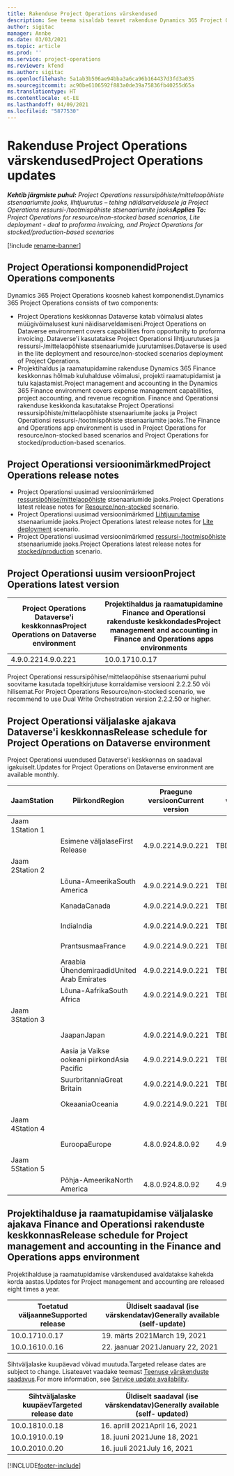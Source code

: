 ```yaml
---
title: Rakenduse Project Operations värskendused
description: See teema sisaldab teavet rakenduse Dynamics 365 Project Operations väljastatud versioonide kohta.
author: sigitac
manager: Annbe
ms.date: 03/03/2021
ms.topic: article
ms.prod: ''
ms.service: project-operations
ms.reviewer: kfend
ms.author: sigitac
ms.openlocfilehash: 5a1ab3b506ae94bba3a6ca96b164437d3fd3a035
ms.sourcegitcommit: ac90be6106592f883a0de39a75836fb40255d65a
ms.translationtype: HT
ms.contentlocale: et-EE
ms.lasthandoff: 04/09/2021
ms.locfileid: "5877530"
---
```

# <a name="project-operations-updates"></a><span data-ttu-id="43e36-103">Rakenduse Project Operations värskendused</span><span class="sxs-lookup"><span data-stu-id="43e36-103">Project Operations updates</span></span>

<span data-ttu-id="43e36-104">_**Kehtib järgmiste puhul:** Project Operations ressursipõhiste/mittelaopõhiste stsenaariumite jaoks, lihtjuurutus – tehing näidisarveldusele ja Project Operations ressursi-/tootmispõhiste stsenaariumite jaoks_</span><span class="sxs-lookup"><span data-stu-id="43e36-104">_**Applies To:** Project Operations for resource/non-stocked based scenarios, Lite deployment - deal to proforma invoicing, and Project Operations for stocked/production-based scenarios_</span></span>

[!include [rename-banner](~/includes/cc-data-platform-banner.md)]

## <a name="project-operations-components"></a><span data-ttu-id="43e36-105">Project Operationsi komponendid</span><span class="sxs-lookup"><span data-stu-id="43e36-105">Project Operations components</span></span>

<span data-ttu-id="43e36-106">Dynamics 365 Project Operations koosneb kahest komponendist.</span><span class="sxs-lookup"><span data-stu-id="43e36-106">Dynamics 365 Project Operations consists of two components:</span></span>

- <span data-ttu-id="43e36-107">Project Operations keskkonnas Dataverse katab võimalusi alates müügivõimalusest kuni näidisarveldamiseni.</span><span class="sxs-lookup"><span data-stu-id="43e36-107">Project Operations on Dataverse environment covers capabilities from opportunity to proforma invoicing.</span></span> <span data-ttu-id="43e36-108">Dataverse'i kasutatakse Project Operationsi lihtjuurutuses ja ressursi-/mittelaopõhiste stsenaariumide juurutamises.</span><span class="sxs-lookup"><span data-stu-id="43e36-108">Dataverse is used in the lite deployment and resource/non-stocked scenarios deployment of Project Operations.</span></span>
- <span data-ttu-id="43e36-109">Projektihaldus ja raamatupidamine rakenduse Dynamics 365 Finance keskkonnas hõlmab kuluhalduse võimalusi, projekti raamatupidamist ja tulu kajastamist.</span><span class="sxs-lookup"><span data-stu-id="43e36-109">Project management and accounting in the Dynamics 365 Finance environment covers expense management capabilities, project accounting, and revenue recognition.</span></span> <span data-ttu-id="43e36-110">Finance and Operationsi rakenduse keskkonda kasutatakse Project Operationsi ressursipõhiste/mittelaopõhiste stsenaariumite jaoks ja Project Operationsi ressursi-/tootmispõhiste stsenaariumite jaoks.</span><span class="sxs-lookup"><span data-stu-id="43e36-110">The Finance and Operations app environment is used in Project Operations for resource/non-stocked based scenarios and Project Operations for stocked/production-based scenarios.</span></span>

## <a name="project-operations-release-notes"></a><span data-ttu-id="43e36-111">Project Operationsi versioonimärkmed</span><span class="sxs-lookup"><span data-stu-id="43e36-111">Project Operations release notes</span></span>
- <span data-ttu-id="43e36-112">Project Operationsi uusimad versioonimärkmed [ressursipõhise/mittelaopõhiste](whats-new-apr-2021-resource-based.md) stsenaariumide jaoks.</span><span class="sxs-lookup"><span data-stu-id="43e36-112">Project Operations latest release notes for [Resource/non-stocked](whats-new-apr-2021-resource-based.md) scenario.</span></span>
- <span data-ttu-id="43e36-113">Project Operationsi uusimad versioonimärkmed [Lihtjuurutamise](../pro/whats-new/whats-new-apr-2021-lite.md) stsenaariumide jaoks.</span><span class="sxs-lookup"><span data-stu-id="43e36-113">Project Operations latest release notes for [Lite deployment](../pro/whats-new/whats-new-apr-2021-lite.md) scenario.</span></span>
- <span data-ttu-id="43e36-114">Project Operationsi uusimad versioonimärkmed [ ressursi-/tootmispõhiste](../prod-pma/whats-new/whats-new-mar-2021-stocked.md) stsenaariumide jaoks.</span><span class="sxs-lookup"><span data-stu-id="43e36-114">Project Operations latest release notes for [stocked/production](../prod-pma/whats-new/whats-new-mar-2021-stocked.md) scenario.</span></span>

## <a name="project-operations-latest-version"></a><span data-ttu-id="43e36-115">Project Operationsi uusim versioon</span><span class="sxs-lookup"><span data-stu-id="43e36-115">Project Operations latest version</span></span>

| <span data-ttu-id="43e36-116">Project Operations Dataverse'i keskkonnas</span><span class="sxs-lookup"><span data-stu-id="43e36-116">Project Operations on Dataverse environment</span></span> | <span data-ttu-id="43e36-117">Projektihaldus ja raamatupidamine Finance and Operationsi rakenduste keskkondades</span><span class="sxs-lookup"><span data-stu-id="43e36-117">Project management and accounting in Finance and Operations apps environments</span></span> | 
| --- | --- |
| <span data-ttu-id="43e36-118">4.9.0.221</span><span class="sxs-lookup"><span data-stu-id="43e36-118">4.9.0.221</span></span> | <span data-ttu-id="43e36-119">10.0.17</span><span class="sxs-lookup"><span data-stu-id="43e36-119">10.0.17</span></span> |

<span data-ttu-id="43e36-120">Project Operationsi ressursipõhise/mittelaopõhise stsenaariumi puhul soovitame kasutada topeltkirjutuse korraldamise versiooni 2.2.2.50 või hilisemat.</span><span class="sxs-lookup"><span data-stu-id="43e36-120">For Project Operations Resource/non-stocked scenario, we recommend to use Dual Write Orchestration version 2.2.2.50 or higher.</span></span>

## <a name="release-schedule-for-project-operations-on-dataverse-environment"></a><span data-ttu-id="43e36-121">Project Operationsi väljalaske ajakava Dataverse'i keskkonnas</span><span class="sxs-lookup"><span data-stu-id="43e36-121">Release schedule for Project Operations on Dataverse environment</span></span>

<span data-ttu-id="43e36-122">Project Operationsi uuendused Dataverse'i keskkonnas on saadaval igakuiselt.</span><span class="sxs-lookup"><span data-stu-id="43e36-122">Updates for Project Operations on Dataverse environment are available monthly.</span></span> 

| <span data-ttu-id="43e36-123">Jaam</span><span class="sxs-lookup"><span data-stu-id="43e36-123">Station</span></span>   | <span data-ttu-id="43e36-124">Piirkond</span><span class="sxs-lookup"><span data-stu-id="43e36-124">Region</span></span>        | <span data-ttu-id="43e36-125">Praegune versioon</span><span class="sxs-lookup"><span data-stu-id="43e36-125">Current version</span></span> | <span data-ttu-id="43e36-126">Järgmine versioon</span><span class="sxs-lookup"><span data-stu-id="43e36-126">Next version</span></span> | <span data-ttu-id="43e36-127">Üldiselt saadaval</span><span class="sxs-lookup"><span data-stu-id="43e36-127">Generally available</span></span> |
|-----------|---------------|-----------------|--------------|---------------------|
| <span data-ttu-id="43e36-128">Jaam 1</span><span class="sxs-lookup"><span data-stu-id="43e36-128">Station 1</span></span> |   &nbsp;      |    &nbsp;       | &nbsp;       |      &nbsp;         |
|   &nbsp;  | <span data-ttu-id="43e36-129">Esimene väljalase</span><span class="sxs-lookup"><span data-stu-id="43e36-129">First Release</span></span> |  <span data-ttu-id="43e36-130">4.9.0.221</span><span class="sxs-lookup"><span data-stu-id="43e36-130">4.9.0.221</span></span>       | <span data-ttu-id="43e36-131">TBD</span><span class="sxs-lookup"><span data-stu-id="43e36-131">TBD</span></span>     | <span data-ttu-id="43e36-132">23-Apr-21</span><span class="sxs-lookup"><span data-stu-id="43e36-132">23-Apr-21</span></span>           |
| <span data-ttu-id="43e36-133">Jaam 2</span><span class="sxs-lookup"><span data-stu-id="43e36-133">Station 2</span></span> |   &nbsp;      |    &nbsp;       | &nbsp;       |      &nbsp;         |
|   &nbsp;  | <span data-ttu-id="43e36-134">Lõuna-Ameerika</span><span class="sxs-lookup"><span data-stu-id="43e36-134">South America</span></span> |  <span data-ttu-id="43e36-135">4.9.0.221</span><span class="sxs-lookup"><span data-stu-id="43e36-135">4.9.0.221</span></span>       | <span data-ttu-id="43e36-136">TBD</span><span class="sxs-lookup"><span data-stu-id="43e36-136">TBD</span></span>     | <span data-ttu-id="43e36-137">23-Apr-21</span><span class="sxs-lookup"><span data-stu-id="43e36-137">23-Apr-21</span></span>           |
|    &nbsp; | <span data-ttu-id="43e36-138">Kanada</span><span class="sxs-lookup"><span data-stu-id="43e36-138">Canada</span></span>        |  <span data-ttu-id="43e36-139">4.9.0.221</span><span class="sxs-lookup"><span data-stu-id="43e36-139">4.9.0.221</span></span>       | <span data-ttu-id="43e36-140">TBD</span><span class="sxs-lookup"><span data-stu-id="43e36-140">TBD</span></span>     | <span data-ttu-id="43e36-141">23-Apr-21</span><span class="sxs-lookup"><span data-stu-id="43e36-141">23-Apr-21</span></span>           |
|   &nbsp;  | <span data-ttu-id="43e36-142">India</span><span class="sxs-lookup"><span data-stu-id="43e36-142">India</span></span>         |  <span data-ttu-id="43e36-143">4.9.0.221</span><span class="sxs-lookup"><span data-stu-id="43e36-143">4.9.0.221</span></span>       | <span data-ttu-id="43e36-144">TBD</span><span class="sxs-lookup"><span data-stu-id="43e36-144">TBD</span></span>     | <span data-ttu-id="43e36-145">23-Apr-21</span><span class="sxs-lookup"><span data-stu-id="43e36-145">23-Apr-21</span></span>           |
|   &nbsp;  | <span data-ttu-id="43e36-146">Prantsusmaa</span><span class="sxs-lookup"><span data-stu-id="43e36-146">France</span></span>         |  <span data-ttu-id="43e36-147">4.9.0.221</span><span class="sxs-lookup"><span data-stu-id="43e36-147">4.9.0.221</span></span>       | <span data-ttu-id="43e36-148">TBD</span><span class="sxs-lookup"><span data-stu-id="43e36-148">TBD</span></span>     | <span data-ttu-id="43e36-149">23-Apr-21</span><span class="sxs-lookup"><span data-stu-id="43e36-149">23-Apr-21</span></span>           |
|   &nbsp;  | <span data-ttu-id="43e36-150">Araabia Ühendemiraadid</span><span class="sxs-lookup"><span data-stu-id="43e36-150">United Arab Emirates</span></span>         |  <span data-ttu-id="43e36-151">4.9.0.221</span><span class="sxs-lookup"><span data-stu-id="43e36-151">4.9.0.221</span></span>       | <span data-ttu-id="43e36-152">TBD</span><span class="sxs-lookup"><span data-stu-id="43e36-152">TBD</span></span>     | <span data-ttu-id="43e36-153">23-Apr-21</span><span class="sxs-lookup"><span data-stu-id="43e36-153">23-Apr-21</span></span>           |
|   &nbsp;  | <span data-ttu-id="43e36-154">Lõuna-Aafrika</span><span class="sxs-lookup"><span data-stu-id="43e36-154">South Africa</span></span>         |  <span data-ttu-id="43e36-155">4.9.0.221</span><span class="sxs-lookup"><span data-stu-id="43e36-155">4.9.0.221</span></span>       | <span data-ttu-id="43e36-156">TBD</span><span class="sxs-lookup"><span data-stu-id="43e36-156">TBD</span></span>     | <span data-ttu-id="43e36-157">23-Apr-21</span><span class="sxs-lookup"><span data-stu-id="43e36-157">23-Apr-21</span></span>           |
| <span data-ttu-id="43e36-158">Jaam 3</span><span class="sxs-lookup"><span data-stu-id="43e36-158">Station 3</span></span>  |      &nbsp;   |     &nbsp;      |     &nbsp;   |      &nbsp;         |
|   &nbsp;  | <span data-ttu-id="43e36-159">Jaapan</span><span class="sxs-lookup"><span data-stu-id="43e36-159">Japan</span></span>         |  <span data-ttu-id="43e36-160">4.9.0.221</span><span class="sxs-lookup"><span data-stu-id="43e36-160">4.9.0.221</span></span>       | <span data-ttu-id="43e36-161">TBD</span><span class="sxs-lookup"><span data-stu-id="43e36-161">TBD</span></span>     | <span data-ttu-id="43e36-162">30-Apr-21</span><span class="sxs-lookup"><span data-stu-id="43e36-162">30-Apr-21</span></span>           |
|   &nbsp;  | <span data-ttu-id="43e36-163">Aasia ja Vaikse ookeani piirkond</span><span class="sxs-lookup"><span data-stu-id="43e36-163">Asia Pacific</span></span>  |  <span data-ttu-id="43e36-164">4.9.0.221</span><span class="sxs-lookup"><span data-stu-id="43e36-164">4.9.0.221</span></span>       | <span data-ttu-id="43e36-165">TBD</span><span class="sxs-lookup"><span data-stu-id="43e36-165">TBD</span></span>     | <span data-ttu-id="43e36-166">30-Apr-21</span><span class="sxs-lookup"><span data-stu-id="43e36-166">30-Apr-21</span></span>           |
|   &nbsp;  | <span data-ttu-id="43e36-167">Suurbritannia</span><span class="sxs-lookup"><span data-stu-id="43e36-167">Great Britain</span></span> |  <span data-ttu-id="43e36-168">4.9.0.221</span><span class="sxs-lookup"><span data-stu-id="43e36-168">4.9.0.221</span></span>       | <span data-ttu-id="43e36-169">TBD</span><span class="sxs-lookup"><span data-stu-id="43e36-169">TBD</span></span>     | <span data-ttu-id="43e36-170">30-Apr-21</span><span class="sxs-lookup"><span data-stu-id="43e36-170">30-Apr-21</span></span>           |
|   &nbsp;  | <span data-ttu-id="43e36-171">Okeaania</span><span class="sxs-lookup"><span data-stu-id="43e36-171">Oceania</span></span>       |  <span data-ttu-id="43e36-172">4.9.0.221</span><span class="sxs-lookup"><span data-stu-id="43e36-172">4.9.0.221</span></span>       | <span data-ttu-id="43e36-173">TBD</span><span class="sxs-lookup"><span data-stu-id="43e36-173">TBD</span></span>     | <span data-ttu-id="43e36-174">30-Apr-21</span><span class="sxs-lookup"><span data-stu-id="43e36-174">30-Apr-21</span></span>           |
| <span data-ttu-id="43e36-175">Jaam 4</span><span class="sxs-lookup"><span data-stu-id="43e36-175">Station 4</span></span> |     &nbsp;    |     &nbsp;      |     &nbsp;   |      &nbsp;         |
|   &nbsp;  | <span data-ttu-id="43e36-176">Euroopa</span><span class="sxs-lookup"><span data-stu-id="43e36-176">Europe</span></span>        |  <span data-ttu-id="43e36-177">4.8.0.92</span><span class="sxs-lookup"><span data-stu-id="43e36-177">4.8.0.92</span></span>       | <span data-ttu-id="43e36-178">4.9.0.221</span><span class="sxs-lookup"><span data-stu-id="43e36-178">4.9.0.221</span></span>     | <span data-ttu-id="43e36-179">16-Apr-21</span><span class="sxs-lookup"><span data-stu-id="43e36-179">16-Apr-21</span></span>           |
| <span data-ttu-id="43e36-180">Jaam 5</span><span class="sxs-lookup"><span data-stu-id="43e36-180">Station 5</span></span> |     &nbsp;    |     &nbsp;      |     &nbsp;   |      &nbsp;         |
|   &nbsp;  | <span data-ttu-id="43e36-181">Põhja-Ameerika</span><span class="sxs-lookup"><span data-stu-id="43e36-181">North America</span></span> |  <span data-ttu-id="43e36-182">4.8.0.92</span><span class="sxs-lookup"><span data-stu-id="43e36-182">4.8.0.92</span></span>       | <span data-ttu-id="43e36-183">4.9.0.221</span><span class="sxs-lookup"><span data-stu-id="43e36-183">4.9.0.221</span></span>     | <span data-ttu-id="43e36-184">23-Apr-21</span><span class="sxs-lookup"><span data-stu-id="43e36-184">23-Apr-21</span></span>           |

## <a name="release-schedule-for-project-management-and-accounting-in-the-finance-and-operations-apps-environment"></a><span data-ttu-id="43e36-185">Projektihalduse ja raamatupidamise väljalaske ajakava Finance and Operationsi rakenduste keskkonnas</span><span class="sxs-lookup"><span data-stu-id="43e36-185">Release schedule for Project management and accounting in the Finance and Operations apps environment</span></span>

<span data-ttu-id="43e36-186">Projektihalduse ja raamatupidamise värskendused avaldatakse kahekda korda aastas.</span><span class="sxs-lookup"><span data-stu-id="43e36-186">Updates for Project management and accounting are released eight times a year.</span></span>

| <span data-ttu-id="43e36-187">Toetatud väljaanne</span><span class="sxs-lookup"><span data-stu-id="43e36-187">Supported release</span></span> | <span data-ttu-id="43e36-188">Üldiselt saadaval (ise värskendatav)</span><span class="sxs-lookup"><span data-stu-id="43e36-188">Generally available (self-update)</span></span> |
| --- | --- |
| <span data-ttu-id="43e36-189">10.0.17</span><span class="sxs-lookup"><span data-stu-id="43e36-189">10.0.17</span></span> | <span data-ttu-id="43e36-190">19. märts 2021</span><span class="sxs-lookup"><span data-stu-id="43e36-190">March 19, 2021</span></span> |
| <span data-ttu-id="43e36-191">10.0.16</span><span class="sxs-lookup"><span data-stu-id="43e36-191">10.0.16</span></span> | <span data-ttu-id="43e36-192">22. jaanuar 2021</span><span class="sxs-lookup"><span data-stu-id="43e36-192">January 22, 2021</span></span> |


<span data-ttu-id="43e36-193">Sihtväljalaske kuupäevad võivad muutuda.</span><span class="sxs-lookup"><span data-stu-id="43e36-193">Targeted release dates are subject to change.</span></span> <span data-ttu-id="43e36-194">Lisateavet vaadake teemast [Teenuse värskenduste saadavus](https://docs.microsoft.com/dynamics365/fin-ops-core/fin-ops/get-started/public-preview-releases?toc=/dynamics365/finance/toc.json).</span><span class="sxs-lookup"><span data-stu-id="43e36-194">For more information, see [Service update availability](https://docs.microsoft.com/dynamics365/fin-ops-core/fin-ops/get-started/public-preview-releases?toc=/dynamics365/finance/toc.json).</span></span>

| <span data-ttu-id="43e36-195">Sihtväljalaske kuupäev</span><span class="sxs-lookup"><span data-stu-id="43e36-195">Targeted release date</span></span> | <span data-ttu-id="43e36-196">Üldiselt saadaval (ise värskendatav)</span><span class="sxs-lookup"><span data-stu-id="43e36-196">Generally available (self- updated)</span></span> |
| --- | --- |
| <span data-ttu-id="43e36-197">10.0.18</span><span class="sxs-lookup"><span data-stu-id="43e36-197">10.0.18</span></span> | <span data-ttu-id="43e36-198">16. aprill 2021</span><span class="sxs-lookup"><span data-stu-id="43e36-198">April 16, 2021</span></span> |
| <span data-ttu-id="43e36-199">10.0.19</span><span class="sxs-lookup"><span data-stu-id="43e36-199">10.0.19</span></span> | <span data-ttu-id="43e36-200">18. juuni 2021</span><span class="sxs-lookup"><span data-stu-id="43e36-200">June 18, 2021</span></span> |
| <span data-ttu-id="43e36-201">10.0.20</span><span class="sxs-lookup"><span data-stu-id="43e36-201">10.0.20</span></span> | <span data-ttu-id="43e36-202">16. juuli 2021</span><span class="sxs-lookup"><span data-stu-id="43e36-202">July 16, 2021</span></span> |


[!INCLUDE[footer-include](../includes/footer-banner.md)]
